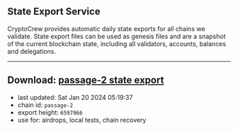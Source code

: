 ## State Export Service
CryptoCrew provides automatic daily state exports for all chains we validate. State export files can be used as genesis files and are a snapshot of the current blockchain state, including all validators, accounts, balances and delegations.

---
**Download: [passage-2 state export](https://dl.ccvalidators.com/SERVICE/passage/passage-2_export_6597966.json)**
---

- last updated: Sat Jan 20 2024 05:19:37
- chain id: `passage-2`
- export height: `6597966`
- use for: airdrops, local tests, chain recovery
